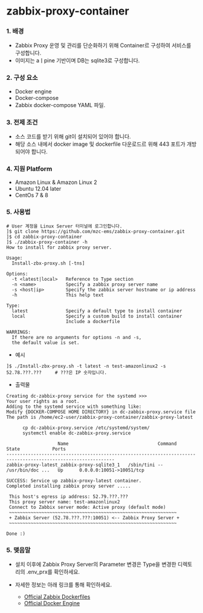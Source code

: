 # zabbix-proxy-container
### 1. 배경
* Zabbix Proxy 운영 및 관리를 단순화하기 위해 Container르 구성하여 서비스를 구성합니다.
* 이미지는 aㅣpine 기반이며 DB는 sqlite3로 구성합니다.


### 2. 구성 요소
* Docker engine
* Docker-compose
* Zabbix docker-compose YAML 파일.


### 3. 전제 조건
* 소스 코드를 받기 위해 git이 설치되어 있어야 합니다.
* 해당 소스 내에서 docker image 및 dockerfile 다운로드르 위해 443 포트가 개방되어야 합니다.


### 4. 지원 Platform
* Amazon Linux & Amazon Linux 2
* Ubuntu 12.04 later
* CentOs 7 & 8


### 5. 사용법
```
# User 계정을 Linux Server 터미널에 로그인합니다.
]$ git clone https://github.com/mzc-ems/zabbix-proxy-container.git 
]$ cd zabbix-proxy-container
]$ ./zabbix-proxy-container -h
How to install for zabbix proxy server.

Usage:
  Install-zbx-proxy.sh [-tns]

Options:
  -t <latest|local>   Reference to Type section
  -n <name>           Specify a zabbix proxy server name
  -s <host|ip>        Specify the zabbix server hostname or ip address
  -h                  This help text

Type:
  latest              Specify a default type to install container
  local               Specify a custom build to install container
                      Include a dockerfile

WARRINGS:
  If there are no arguments for options -n and -s,
  the default value is set.
```
* 예시
```
]$ ./Install-zbx-proxy.sh -t latest -n test-amazonlinux2 -s 52.78.???.???     # ???은 IP 숫자입니다.
```
* 출력물
```
Creating dc-zabbix-proxy service for the systemd >>>
Your user rights as a root.
Adding to the systemd service with something like:
Modify {DOCKER-COMPOSE HOME DIRECTORY} in dc-zabbix-proxy.service file
The path is /home/ec2-user/zabbix-proxy-container/zabbix-proxy-latest

      cp dc-zabbix-proxy.service /etc/systemd/system/
      systemctl enable dc-zabbix-proxy.service

                   Name                                 Command               State            Ports
--------------------------------------------------------------------------------------------------------------
zabbix-proxy-latest_zabbix-proxy-sqlite3_1   /sbin/tini -- /usr/bin/doc ...   Up      0.0.0.0:10051->10051/tcp

SUCCESS: Service up zabbix-proxy-latest container.
Completed installing zabbix proxy server .....

 This host's egress ip address: 52.79.???.???
 This proxy server name: test-amazonlinux2
 Connect to Zabbix server mode: Active proxy (default mode)
 ~~~~~~~~~~~~~~~~~~~~~~~~~~~~~~~~~~~~~~~~~~~~~~~~~~~~~~~~~~~~~~
 + Zabbix Server (52.78.???.???:10051) <-- Zabbix Proxy Server +
 ~~~~~~~~~~~~~~~~~~~~~~~~~~~~~~~~~~~~~~~~~~~~~~~~~~~~~~~~~~~~~~

Done :)
```


### 5. 맺음말
* 설치 이후에 Zabbix Proxy Server의 Parameter 변경은 Type을 변경한 디렉토리의 .env_prx를 확인하세요.
* 자세한 정보는 아래 링크를 통해 확인하세요.


  * [Official Zabbix Dockerfiles](https://github.com/zabbix/zabbix-docker)
  * [Official Docker Engine](https://docs.docker.com/engine/install)
